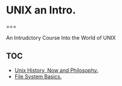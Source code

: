 # UNIX an Intro.
===

An Intrudctory Course Into the World of UNIX

## TOC

- [Unix History, Now and Philosophy.](HISTORY.md)
- [File System Basics.](FS-BASICS.md)

